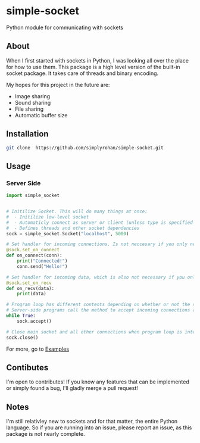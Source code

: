 
# simple-socket
Python module for communicating with sockets


## About

When I first started with sockets in Python, I was looking all over the place for how to use them. This package is a high level version of the built-in socket package. It takes care of threads and binary encoding.  

My hopes for this project in the future are:
 - Image sharing
 - Sound sharing
 - File sharing
 - Automatic buffer size

 ## Installation

 ```bash
 git clone  https://github.com/simplyrohan/simple-socket.git
 ```  

## Usage
### Server Side
```python
import simple_socket


# Initilize Socket. This will do many things at once:
#  - Initilize low-level socket
#  - Automaticly connect as server or client (unless type is specified already)
#  - Defines threads and other socket dependencies
sock = simple_socket.Socket("localhost", 5000)

# Set handler for incoming connections. Is not neccesary if you only need to listen to sockets as connections will automatically be handled
@sock.set_on_connect
def on_connect(conn):
    print("Connected!")
    conn.send("Hello!")

# Set handler for incoming data, which is also not necessary if you only need to send data to sockets
@sock.set_on_recv
def on_recv(data):
    print(data)

# Program loop has different contents depending on whether or not the script is server-side or client-side.
# Server-side programs call the method to accept incoming connections and create a thread for them
while True:
    sock.accept()

# Close main socket and all other connections when program loop is interrupted
sock.close()

```
For more, go to [Examples](https://github.com/simplyrohan/simple-socket/tree/main/Examples)

## Contibutes
I'm open to contributes! If you know any features that can be implemented or simply found a bug, I'll gladly merge a pull request!

## Notes
I'm still relativley new to sockets and for that matter, the entire Python language. So if you are running into an issue, please report an issue, as this package is not nearly complete.

